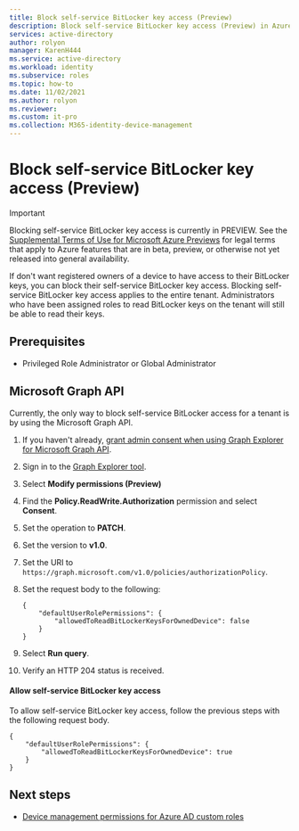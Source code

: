 ```yaml
---
title: Block self-service BitLocker key access (Preview)
description: Block self-service BitLocker key access (Preview) in Azure Active Directory
services: active-directory
author: rolyon
manager: KarenH444
ms.service: active-directory
ms.workload: identity
ms.subservice: roles
ms.topic: how-to
ms.date: 11/02/2021
ms.author: rolyon
ms.reviewer: 
ms.custom: it-pro
ms.collection: M365-identity-device-management
---
```


# Block self-service BitLocker key access (Preview)

> [!IMPORTANT]
> Blocking self-service BitLocker key access is currently in PREVIEW.
> See the [Supplemental Terms of Use for Microsoft Azure Previews](https://azure.microsoft.com/support/legal/preview-supplemental-terms/) for legal terms that apply to Azure features that are in beta, preview, or otherwise not yet released into general availability.

If don't want registered owners of a device to have access to their BitLocker keys, you can block their self-service BitLocker key access. Blocking self-service BitLocker key access applies to the entire tenant. Administrators who have been assigned roles to read BitLocker keys on the tenant will still be able to read their keys.

## Prerequisites

- Privileged Role Administrator or Global Administrator

## Microsoft Graph API

Currently, the only way to block self-service BitLocker access for a tenant is by using the Microsoft Graph API.

1. If you haven't already, [grant admin consent when using Graph Explorer for Microsoft Graph API](prerequisites.md#graph-explorer).

1. Sign in to the [Graph Explorer tool](https://aka.ms/ge).

1. Select **Modify permissions (Preview)**

1. Find the **Policy.ReadWrite.Authorization** permission and select **Consent**.
 
1. Set the operation to **PATCH**.

1. Set the version to **v1.0**.

1. Set the URI to  `https://graph.microsoft.com/v1.0/policies/authorizationPolicy`.

1. Set the request body to the following:

    ```http
    {
        "defaultUserRolePermissions": {
            "allowedToReadBitLockerKeysForOwnedDevice": false
        }
    }
    ```

1. Select **Run query**.

1. Verify an HTTP 204 status is received.

#### Allow self-service BitLocker key access

To allow self-service BitLocker key access, follow the previous steps with the following request body.

```http
{
    "defaultUserRolePermissions": {
        "allowedToReadBitLockerKeysForOwnedDevice": true
    }
}
```

## Next steps

- [Device management permissions for Azure AD custom roles](custom-device-permissions.md)
